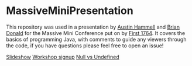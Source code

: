 # MassiveMiniPresentation

This repository was used in a presentation by [Austin Hammell](https://github.com/austinhammell) and [Brian Donald](https://github.com/0c370t) for the Massive Mini Conference put on by [First 1764](http://www.first1764.com).
It covers the basics of programming Java, with comments to guide any viewers through the code, if you have questions please feel free to open an issue!

[Slideshow](https://docs.google.com/presentation/d/1JAwJB0JaClXmwh3xNkxRTiCuRCuQGHvoEWqbSJAgv-E/edit?usp=sharing)
[Workshop signup](https://docs.google.com/forms/d/e/1FAIpQLSfwxBYE6cTBzBcqUhryJiDmRgB2dmGV8fcrZwAtvHpzZH_0xg/viewform?usp=sf_link)
[Null vs Undefined](https://stackoverflow.com/questions/5076944/what-is-the-difference-between-null-and-undefined-in-javascript)
